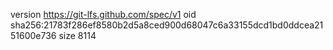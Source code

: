 version https://git-lfs.github.com/spec/v1
oid sha256:21783f286ef8580b2d5a8ced900d68047c6a33155dcd1bd0ddcea2151600e736
size 8114
